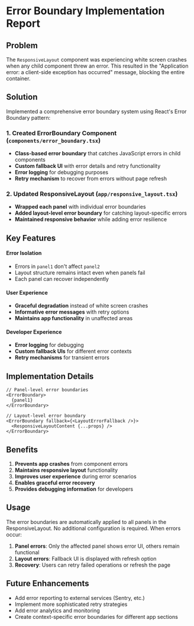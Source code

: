 # Error Boundary Implementation Report

## Problem
The `ResponsiveLayout` component was experiencing white screen crashes when any child component threw an error. This resulted in the "Application error: a client-side exception has occurred" message, blocking the entire container.

## Solution
Implemented a comprehensive error boundary system using React's Error Boundary pattern:

### 1. Created ErrorBoundary Component (`components/error_boundary.tsx`)
- **Class-based error boundary** that catches JavaScript errors in child components
- **Custom fallback UI** with error details and retry functionality
- **Error logging** for debugging purposes
- **Retry mechanism** to recover from errors without page refresh

### 2. Updated ResponsiveLayout (`app/responsive_layout.tsx`)
- **Wrapped each panel** with individual error boundaries
- **Added layout-level error boundary** for catching layout-specific errors
- **Maintained responsive behavior** while adding error resilience

## Key Features

#### Error Isolation
- Errors in `panel1` don't affect `panel2`
- Layout structure remains intact even when panels fail
- Each panel can recover independently

#### User Experience
- **Graceful degradation** instead of white screen crashes
- **Informative error messages** with retry options
- **Maintains app functionality** in unaffected areas

#### Developer Experience
- **Error logging** for debugging
- **Custom fallback UIs** for different error contexts
- **Retry mechanisms** for transient errors

## Implementation Details

```tsx
// Panel-level error boundaries
<ErrorBoundary>
  {panel1}
</ErrorBoundary>

// Layout-level error boundary
<ErrorBoundary fallback={<LayoutErrorFallback />}>
  <ResponsiveLayoutContent {...props} />
</ErrorBoundary>
```

## Benefits
1. **Prevents app crashes** from component errors
2. **Maintains responsive layout** functionality
3. **Improves user experience** during error scenarios
4. **Enables graceful error recovery**
5. **Provides debugging information** for developers

## Usage
The error boundaries are automatically applied to all panels in the ResponsiveLayout. No additional configuration is required. When errors occur:

1. **Panel errors**: Only the affected panel shows error UI, others remain functional
2. **Layout errors**: Fallback UI is displayed with refresh option
3. **Recovery**: Users can retry failed operations or refresh the page

## Future Enhancements
- Add error reporting to external services (Sentry, etc.)
- Implement more sophisticated retry strategies
- Add error analytics and monitoring
- Create context-specific error boundaries for different app sections
